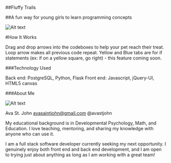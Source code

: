##Fluffy Trails

##A fun way for young girls to learn programming concepts

![Alt text](https://raw.github.com/avastjohn/HB_Project/master/misc/screen_shot.jpg "Level Six image")

#How It Works

Drag and drop arrows into the codeboxes to help your pet reach their treat. Loop arrow makes all previous code repeat. Yellow and Blue tabs are for if statements (ex: if on a yellow square, go right) - this feature coming soon.

###Technology Used

Back end: PostgreSQL, Python, Flask
Front end: Javascript, jQuery-UI, HTML5 canvas

###About Me

![Alt text](https://raw.github.com/avastjohn/HB_Project/ava_gandhi.jpg)

Ava St. John
avasaintjohn@gmail.com
@avastjohn

My educational background is in Developmental Psychology, Math, and Education. I love teaching, mentoring, and sharing my knowledge with anyone who can use it. 

I am a full stack software developer currently seeking my next opportunity. I genuinely enjoy both front end and back end development, and I am open to trying just about anything as long as I am working with a great team!